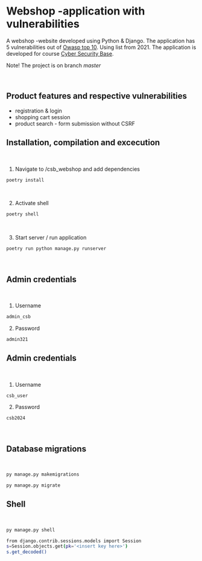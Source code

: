 # Webshop -application with vulnerabilities


A webshop -website developed using Python & Django. The application has 5 vulnerabilities out of [Owasp top 10](https://owasp.org/Top10/). Using list from 2021. The application is developed for course [Cyber Security Base](https://cybersecuritybase.mooc.fi/module-3.1).

Note! The project is on branch *master*

<br />

## Product features and respective vulnerabilities

- registration & login
- shopping cart session
- product search - form submission without CSRF




## Installation, compilation and excecution
<br />

1. Navigate to /csb_webshop and add dependencies

```bash
poetry install
```


<br />

2. Activate shell

```bash
poetry shell
```

<br />

3. Start server / run application

```bash
poetry run python manage.py runserver  

```

<br />

## Admin credentials

<br />

1. Username

```bash
admin_csb
```
2. Password
```bash
admin321
```

## Admin credentials

<br />

1. Username

```bash
csb_user
```
2. Password
```bash
csb2024
```

<br />



## Database migrations

<br />


```bash
py manage.py makemigrations
```

```bash
py manage.py migrate
```


## Shell

<br />

```bash
py manage.py shell
```

```bash
from django.contrib.sessions.models import Session
s=Session.objects.get(pk='<insert key here>')
s.get_decoded()




